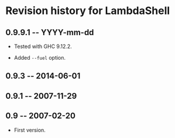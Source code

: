 # Revision history for LambdaShell

## 0.9.9.1 -- YYYY-mm-dd

* Tested with GHC 9.12.2.

* Added `--fuel` option.

## 0.9.3 -- 2014-06-01

## 0.9.1 -- 2007-11-29

## 0.9 -- 2007-02-20

* First version.
